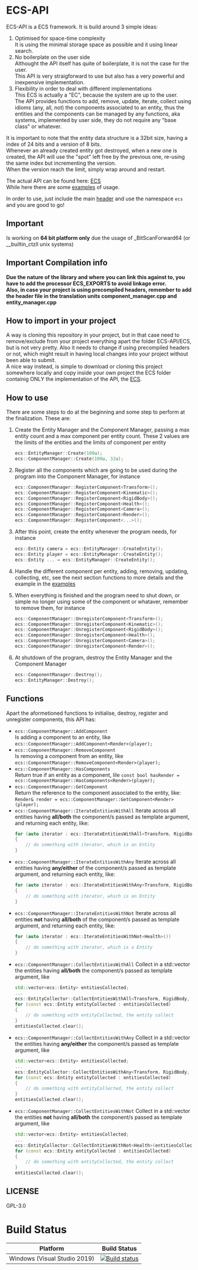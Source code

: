 # ECS-API

ECS-API is a ECS framework.
It is build around 3 simple ideas:
1. Optimised for space-time complexity<br>
	It is using the minimal storage space as possible and it using linear search.
2. No boilerplate on the user side<br>
	Althought the API itself has quite of boilerplate, it is not the case for the user.<br>
	This API is very straigforward to use but also has a very powerful and inexpensive implementation.
3. Flexibility in order to deal with different implementations<br>
	This ECS is actually a "EC", because the system are up to the user.<br>
	The API provides functions to add, remove, update, iterate, collect using idioms (any, all, not) the components associated to an entity, thus the entities and the components can be managed by any functions, aka systems, implemented by user side, they do not require any "base class" or whatever.

It is important to note that the entity data structure is a 32bit size, having a index of 24 bits and a version of 8 bits.<br>
Whenever an already created entity got destroyed, when a new one is created, the API will use the "spot" left free by the previous one, re-using the same index but incrementing the version.<br>
When the version reach the limit, simply wrap around and restart.


The actual API can be found here: [ECS](https://github.com/KabalMcBlade/ECS-API/tree/main/ECS)<br>
While here there are some [examples](https://github.com/KabalMcBlade/ECS-API/blob/main/main.cpp) of usage.

In order to use, just include the main [header](https://github.com/KabalMcBlade/ECS-API/tree/main/ECS/ecs.h) and use the namespace `ecs` and you are good to go!

## Important

Is working on **64 bit platform only** due the usage of _BitScanForward64 (or __builtin_ctzll unix systems)


## Important Compilation info

**Due the nature of the library and where you can link this against to, you have to add the processor ECS_EXPORTS to avoid linkage error.**<br>
**Also, in case your project is using precompiled headers, remember to add the header file in the translation units component_manager.cpp and entity_manager.cpp**


## How to import in your project

A way is cloning this repository in your project, but in that case need to remove/exclude from your project everything apart the folder ECS-API/ECS, but is not very pretty. Also it needs to change if using precompiled headers or not, which might result in having local changes into your project without been able to submit.<br>
A nice way instead, is simple to download or cloning this project somewhere locally and copy inside your own project the ECS folder containig ONLY the implementation of the API, the [ECS](ECS-API/ECS).


## How to use

There are some steps to do at the beginning and some step to perform at the finalization. These are:

1. Create the Entity Manager and the Component Manager, passing a max entity count and a max component per entity count. These 2 values are the limits of the entities and the limits of component per entity
	```cpp
	ecs::EntityManager::Create(100u);
	ecs::ComponentManager::Create(100u, 32u);
	```
2. Register all the components which are going to be used during the program into the Component Manager, for instance
	```cpp
	ecs::ComponentManager::RegisterComponent<Transform>();
	ecs::ComponentManager::RegisterComponent<Kinematic>();
	ecs::ComponentManager::RegisterComponent<RigidBody>();
	ecs::ComponentManager::RegisterComponent<Health>();
	ecs::ComponentManager::RegisterComponent<Camera>();
	ecs::ComponentManager::RegisterComponent<Render>();
	ecs::ComponentManager::RegisterComponent<...>();
	```
3. After this point, create the entity whenever the program needs, for instance
	```cpp
	ecs::Entity camera = ecs::EntityManager::CreateEntity();
	ecs::Entity player = ecs::EntityManager::CreateEntity();
	ecs::Entity ... = ecs::EntityManager::CreateEntity();
	```

3. Handle the different component per entity, adding, removing, updating, collecting, etc, see the next section functions to more details and the example in the [examples](https://github.com/KabalMcBlade/ECS-API/blob/main/main.cpp)

4. When everything is finished and the program need to shut down, or simple no longer using some of the component or whataver, remember to remove them, for instance
	```cpp
	ecs::ComponentManager::UnregisterComponent<Transform>();
	ecs::ComponentManager::UnregisterComponent<Kinematic>();
	ecs::ComponentManager::UnregisterComponent<RigidBody>();
	ecs::ComponentManager::UnregisterComponent<Health>();
	ecs::ComponentManager::UnregisterComponent<Camera>();
	ecs::ComponentManager::UnregisterComponent<Render>();
	```

5. At shutdown of the program, destroy the Entity Manager and the Component Manager
	```cpp
	ecs::ComponentManager::Destroy();
	ecs::EntityManager::Destroy();
	```


## Functions

Apart the aformetioned functions to initialise, destroy, register and unregister components, this API has:

- `ecs::ComponentManager::AddComponent`<br>
	Is adding a component to an entity, like `ecs::ComponentManager::AddComponent<Render>(player);`
- `ecs::ComponentManager::RemoveComponent`<br>
	Is removing a component from an entity, like `ecs::ComponentManager::RemoveComponent<Render>(player);`
- `ecs::ComponentManager::HasComponents`<br>
	Return true if an entity as a component, lile `const bool hasRender = ecs::ComponentManager::HasComponents<Render>(player);`
- `ecs::ComponentManager::GetComponent`<br>
	Return the reference to the component associated to the entity, like: `Render& render = ecs::ComponentManager::GetComponent<Render>(player);`
- `ecs::ComponentManager::IterateEntitiesWithAll`
	Iterate across all entities having **all/both** the component/s passed as template argument, and returning each entity, like:
	```cpp
	for (auto iterator : ecs::IterateEntitiesWithAll<Transform, RigidBody, Health>())
	{
		// do something with iterator, which is an Entity
	}
	```
- `ecs::ComponentManager::IterateEntitiesWithAny`
	Iterate across all entities having **any/either** of the component/s passed as template argument, and returning each entity, like:
	```cpp
	for (auto iterator : ecs::IterateEntitiesWithAny<Transform, RigidBody, Health, Render>())
	{
		// do something with iterator, which is an Entity
	}
	```
- `ecs::ComponentManager::IterateEntitiesWithNot`
	Iterate across all entities **not** having **all/both** of the component/s passed as template argument, and returning each entity, like:
	```cpp
	for (auto iterator : ecs::IterateEntitiesWithNot<Health>())
	{
		// do something with iterator, which is a Entity
	}
	```
- `ecs::ComponentManager::CollectEntitiesWithAll`
	Collect in a std::vector the entities having **all/both** the component/s passed as template argument, like
	```cpp
	std::vector<ecs::Entity> entitiesCollected;
	...
	ecs::EntityCollector::CollectEntitiesWithAll<Transform, RigidBody, Health>(entitiesCollected);
	for (const ecs::Entity entityCollected : entitiesCollected)
	{
		// do something with entityCollected, the entity collect
	}
	entitiesCollected.clear();
	```
- `ecs::ComponentManager::CollectEntitiesWithAny`
	Collect in a std::vector the entities having **any/either** the component/s passed as template argument, like
	```cpp
	std::vector<ecs::Entity> entitiesCollected;
	...
	ecs::EntityCollector::CollectEntitiesWithAny<Transform, RigidBody, Health, Render>(entitiesCollected);
	for (const ecs::Entity entityCollected : entitiesCollected)
	{
		// do something with entityCollected, the entity collect
	}
	entitiesCollected.clear();
	```
- `ecs::ComponentManager::CollectEntitiesWithNot`
	Collect in a std::vector the entities **not** having **all/both** the component/s passed as template argument, like
	```cpp
	std::vector<ecs::Entity> entitiesCollected;
	...
	ecs::EntityCollector::CollectEntitiesWithNot<Health>(entitiesCollected);
	for (const ecs::Entity entityCollected : entitiesCollected)
	{
		// do something with entityCollected, the entity collect
	}
	entitiesCollected.clear();
	```

## LICENSE

GPL-3.0


# Build Status

| Platform | Build Status |
|:--------:|:------------:|
| Windows (Visual Studio 2019) | [![Build status](https://ci.appveyor.com/api/projects/status/30qjfjlc7fodhceb?svg=true)](https://ci.appveyor.com/project/KabalMcBlade/ecs-api) |
